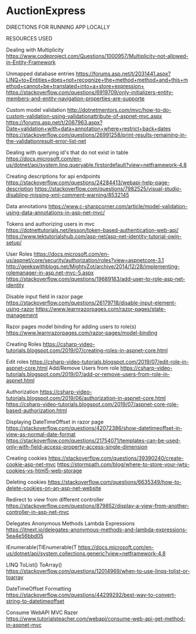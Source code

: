 # AuctionExpress
DIRECTIONS FOR RUNNING APP LOCALLY







RESOURCES USED

Dealing with Multiplicity
https://www.codeproject.com/Questions/1000957/Multiplicity-not-allowed-in-Entity-Framework


Unmapped database entries
https://forums.asp.net/t/2031441.aspx?LINQ+to+Entities+does+not+recognize+the+method+method+and+this+method+cannot+be+translated+into+a+store+expression+
https://stackoverflow.com/questions/6919709/only-initializers-entity-members-and-entity-navigation-properties-are-supporte

Custom model validation
http://dotnetmentors.com/mvc/how-to-do-custom-validation-using-validationattribute-of-aspnet-mvc.aspx 
https://forums.asp.net/t/2087963.aspx?Date+validation+with+data+annotation+where+restrict+back+dates
https://stackoverflow.com/questions/26991258/print-results-remaining-in-the-validationresult-error-list-net


Dealing with querying id's that do not exist in table
https://docs.microsoft.com/en-us/dotnet/api/system.linq.queryable.firstordefault?view=netframework-4.8

Creating descriptions for api endpoints
https://stackoverflow.com/questions/24284413/webapi-help-page-description
https://stackoverflow.com/questions/7982525/visual-studio-disabling-missing-xml-comment-warning/8532145

Data annotations
https://www.c-sharpcorner.com/article/model-validation-using-data-annotations-in-asp-net-mvc/

Tokens and authorizing users in mvc
https://dotnettutorials.net/lesson/token-based-authentication-web-api/
https://www.tektutorialshub.com/asp-net/asp-net-identity-tutorial-owin-setup/

User Roles
https://docs.microsoft.com/en-us/aspnet/core/security/authorization/roles?view=aspnetcore-3.1
http://geekswithblogs.net/MightyZot/archive/2014/12/28/implementing-rolemanager-in-asp.net-mvc-5.aspx
https://stackoverflow.com/questions/19689183/add-user-to-role-asp-net-identity

Disable input field in razor page
https://stackoverflow.com/questions/26179718/disable-input-element-using-razor
https://www.learnrazorpages.com/razor-pages/state-management

Razor pages model binding for adding users to role(s)
https://www.learnrazorpages.com/razor-pages/model-binding

Creating Roles
https://csharp-video-tutorials.blogspot.com/2019/07/creating-roles-in-aspnet-core.html

Edit roles
https://csharp-video-tutorials.blogspot.com/2019/07/edit-role-in-aspnet-core.html
Add/Remove Users from role
https://csharp-video-tutorials.blogspot.com/2019/07/add-or-remove-users-from-role-in-aspnet.html

Authorization
https://csharp-video-tutorials.blogspot.com/2019/06/authorization-in-aspnet-core.html
https://csharp-video-tutorials.blogspot.com/2019/07/aspnet-core-role-based-authorization.html

Displaying DateTimeOffset in razor page
https://stackoverflow.com/questions/42072386/show-datetimeoffset-in-view-as-normal-date-format
https://stackoverflow.com/questions/21754071/templates-can-be-used-only-with-field-access-property-access-single-dimension

Creating cookies
https://stackoverflow.com/questions/39390240/create-cookie-asp-net-mvc
https://stormpath.com/blog/where-to-store-your-jwts-cookies-vs-html5-web-storage

Deleting cookies
https://stackoverflow.com/questions/6635349/how-to-delete-cookies-on-an-asp-net-website

Redirect to view from different controller
https://stackoverflow.com/questions/879852/display-a-view-from-another-controller-in-asp-net-mvc

Delegates
Anonymous Methods
Lambda Expressions 
https://itnext.io/delegates-anonymous-methods-and-lambda-expressions-5ea4e56bbd05
 
IEnumerable(TIEnumerable(T
https://docs.microsoft.com/en-us/dotnet/api/system.collections.generic?view=netframework-4.8

LINQ
ToList() 
ToArray()
https://stackoverflow.com/questions/12014969/when-to-use-linqs-tolist-or-toarray

DateTimeOffset Formatting
https://stackoverflow.com/questions/44299292/best-way-to-convert-string-to-datetimeoffset

Consume WebAPI MVC Razer
https://www.tutorialsteacher.com/webapi/consume-web-api-get-method-in-aspnet-mvc

